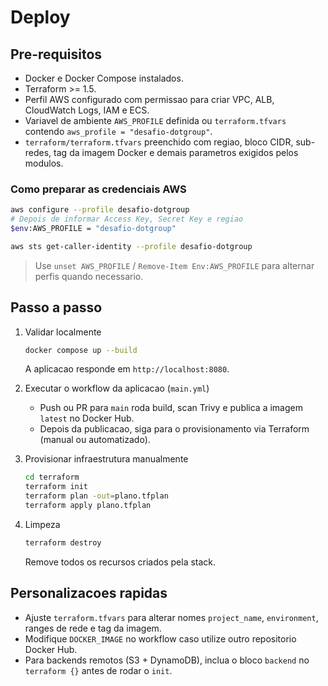 ﻿# Deploy

## Pre-requisitos
- Docker e Docker Compose instalados.
- Terraform >= 1.5.
- Perfil AWS configurado com permissao para criar VPC, ALB, CloudWatch Logs, IAM e ECS.
- Variavel de ambiente `AWS_PROFILE` definida ou `terraform.tfvars` contendo `aws_profile = "desafio-dotgroup"`.
- `terraform/terraform.tfvars` preenchido com regiao, bloco CIDR, sub-redes, tag da imagem Docker e demais parametros exigidos pelos modulos.

### Como preparar as credenciais AWS
```bash
aws configure --profile desafio-dotgroup
# Depois de informar Access Key, Secret Key e regiao
$env:AWS_PROFILE = "desafio-dotgroup"

aws sts get-caller-identity --profile desafio-dotgroup
```
> Use `unset AWS_PROFILE` / `Remove-Item Env:AWS_PROFILE` para alternar perfis quando necessario.

## Passo a passo
1. Validar localmente
   ```bash
   docker compose up --build
   ```
   A aplicacao responde em `http://localhost:8080`.

2. Executar o workflow da aplicacao (`main.yml`)
   - Push ou PR para `main` roda build, scan Trivy e publica a imagem `latest` no Docker Hub.
   - Depois da publicacao, siga para o provisionamento via Terraform (manual ou automatizado).

3. Provisionar infraestrutura manualmente
   ```bash
   cd terraform
   terraform init
   terraform plan -out=plano.tfplan
   terraform apply plano.tfplan
   ```

4. Limpeza
   ```bash
   terraform destroy
   ```
   Remove todos os recursos criados pela stack.

## Personalizacoes rapidas
- Ajuste `terraform.tfvars` para alterar nomes `project_name`, `environment`, ranges de rede e tag da imagem.
- Modifique `DOCKER_IMAGE` no workflow caso utilize outro repositorio Docker Hub.
- Para backends remotos (S3 + DynamoDB), inclua o bloco `backend` no `terraform {}` antes de rodar o `init`.
